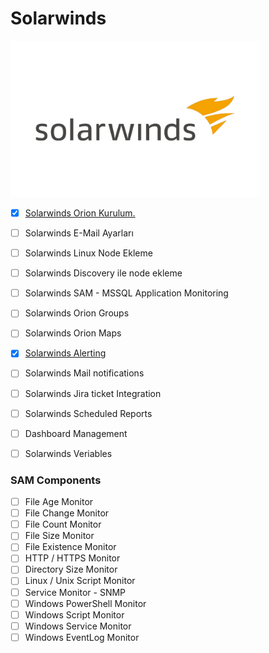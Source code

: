 # Solarwinds

<img src ="assets/SolarWindsLogo.jpg" height="250">


- [x] [Solarwinds Orion Kurulum.](/Solarwinds%20Orion%20Kurulum.md)
- [ ] Solarwinds E-Mail Ayarları
- [ ] Solarwinds Linux Node Ekleme
- [ ] Solarwinds Discovery ile node ekleme
- [ ] Solarwinds SAM - MSSQL Application Monitoring
- [ ] Solarwinds Orion Groups
- [ ] Solarwinds Orion Maps
- [x] [Solarwinds Alerting](Alerting.md)
- [ ] Solarwinds Mail notifications
- [ ] Solarwinds Jira ticket Integration
- [ ] Solarwinds Scheduled Reports
- [ ] Dashboard Management
- [ ] Solarwinds Veriables 


### SAM Components 
- [ ] File Age Monitor
- [ ] File Change Monitor
- [ ] File Count Monitor
- [ ] File Size Monitor
- [ ] File Existence Monitor
- [ ] HTTP / HTTPS Monitor
- [ ] Directory Size Monitor
- [ ] Linux / Unix  Script Monitor
- [ ] Service Monitor - SNMP
- [ ] Windows PowerShell Monitor
- [ ] Windows Script Monitor
- [ ] Windows Service Monitor
- [ ] Windows EventLog Monitor
